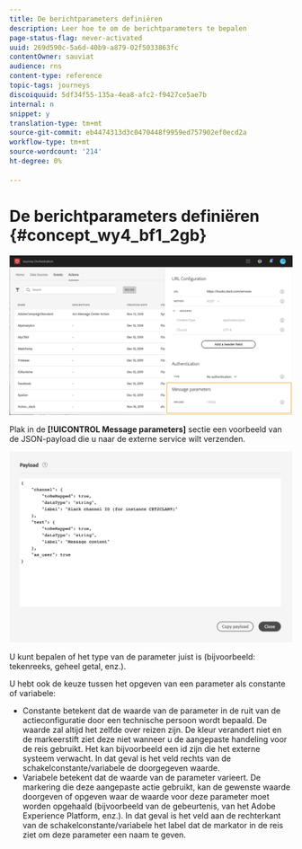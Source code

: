 ```yaml
---
title: De berichtparameters definiëren
description: Leer hoe te om de berichtparameters te bepalen
page-status-flag: never-activated
uuid: 269d590c-5a6d-40b9-a879-02f5033863fc
contentOwner: sauviat
audience: rns
content-type: reference
topic-tags: journeys
discoiquuid: 5df34f55-135a-4ea8-afc2-f9427ce5ae7b
internal: n
snippet: y
translation-type: tm+mt
source-git-commit: eb4474313d3c0470448f9959ed757902ef0ecd2a
workflow-type: tm+mt
source-wordcount: '214'
ht-degree: 0%

---
```



# De berichtparameters definiëren {#concept_wy4_bf1_2gb}

![](../assets/messageparameterssection.png)

Plak in de **[!UICONTROL Message parameters]** sectie een voorbeeld van de JSON-payload die u naar de externe service wilt verzenden.


![](../assets/customactionpayloadmessage.png)

U kunt bepalen of het type van de parameter juist is (bijvoorbeeld: tekenreeks, geheel getal, enz.).

U hebt ook de keuze tussen het opgeven van een parameter als constante of variabele:

* Constante betekent dat de waarde van de parameter in de ruit van de actieconfiguratie door een technische persoon wordt bepaald. De waarde zal altijd het zelfde over reizen zijn. De kleur verandert niet en de markeerstift ziet deze niet wanneer u de aangepaste handeling voor de reis gebruikt. Het kan bijvoorbeeld een id zijn die het externe systeem verwacht. In dat geval is het veld rechts van de schakelconstante/variabele de doorgegeven waarde.
* Variabele betekent dat de waarde van de parameter varieert. De markering die deze aangepaste actie gebruikt, kan de gewenste waarde doorgeven of opgeven waar de waarde voor deze parameter moet worden opgehaald (bijvoorbeeld van de gebeurtenis, van het Adobe Experience Platform, enz.). In dat geval is het veld aan de rechterkant van de schakelconstante/variabele het label dat de markator in de reis ziet om deze parameter een naam te geven.
